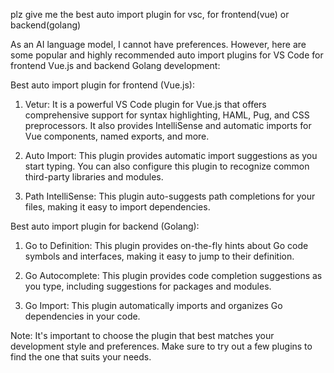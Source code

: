 plz give me the best auto import plugin for vsc, for frontend(vue) or backend(golang)

As an AI language model, I cannot have preferences. However, here are some popular and highly recommended auto import plugins for VS Code for frontend Vue.js and backend Golang development:

Best auto import plugin for frontend (Vue.js):

1.  Vetur: It is a powerful VS Code plugin for Vue.js that offers comprehensive support for syntax highlighting, HAML, Pug, and CSS preprocessors. It also provides IntelliSense and automatic imports for Vue components, named exports, and more.
    
2.  Auto Import: This plugin provides automatic import suggestions as you start typing. You can also configure this plugin to recognize common third-party libraries and modules.
    
3.  Path IntelliSense: This plugin auto-suggests path completions for your files, making it easy to import dependencies.
    

Best auto import plugin for backend (Golang):

1.  Go to Definition: This plugin provides on-the-fly hints about Go code symbols and interfaces, making it easy to jump to their definition.
    
2.  Go Autocomplete: This plugin provides code completion suggestions as you type, including suggestions for packages and modules.
    
3.  Go Import: This plugin automatically imports and organizes Go dependencies in your code.
    

Note: It's important to choose the plugin that best matches your development style and preferences. Make sure to try out a few plugins to find the one that suits your needs.